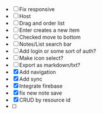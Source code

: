 - [ ] Fix responsive
- [ ] Host
- [ ] Drag and order list
- [ ] Enter creates a new item
- [ ] Checked move to bottom
- [ ] Notes/List search bar
- [ ] Add login or some sort of auth?
- [ ] Make icon select?
- [ ] Export as markdown/txt?
- [x] Add navigation
- [x] Add sync
- [x] Integrate firebase
- [x] fix new note save
- [x] CRUD by resource id
- [ ]
